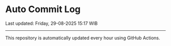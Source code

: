 # Auto Commit Log

Last updated: Friday, 29-08-2025 15:17 WIB

---

This repository is automatically updated every hour using GitHub Actions.
